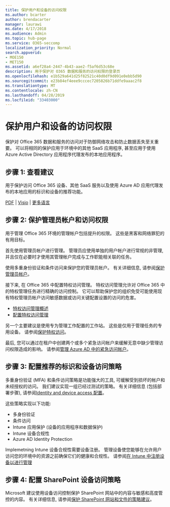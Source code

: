 ```yaml
---
title: 保护用户和设备的访问权限
ms.author: bcarter
author: brendacarter
manager: laurawi
ms.date: 4/17/2018
ms.audience: Admin
ms.topic: hub-page
ms.service: O365-seccomp
localization_priority: Normal
search.appverid:
- MOE150
- MET150
ms.assetid: a6ef28a4-2447-4b43-aae2-f5af6d53c68e
description: 用于保护对 O365 数据和服务的访问权限的登录页
ms.openlocfilehash: e1b529a641d25f82521c40d0df9d091e0ebb5d90
ms.sourcegitcommit: e23b84ef4eee9cccec7205826b71ddfe9aaac2f8
ms.translationtype: MT
ms.contentlocale: zh-CN
ms.lasthandoff: 04/28/2019
ms.locfileid: "33403000"
---
```

# <a name="protect-user-and-device-access"></a>保护用户和设备的访问权限

保护对 Office 365 数据和服务的访问对于防御网络攻击和防止数据丢失至关重要。 可以将相同的保护应用于环境中的其他 SaaS 应用程序, 甚至应用于使用 Azure Active Directory 应用程序代理发布的本地应用程序。
  
## <a name="step-1-review-recommendations"></a>步骤 1: 查看建议

用于保护访问 Office 365 设备、其他 SaaS 服务以及使用 Azure AD 应用代理发布的本地应用的标识和设备的推荐功能。
  
[PDF](https://go.microsoft.com/fwlink/p/?linkid=841656) | [Visio](https://go.microsoft.com/fwlink/p/?linkid=841657) | [更多语言](https://www.microsoft.com/download/details.aspx?id=55032)
  
## <a name="step-2-protect-administrator-accounts-and-access"></a>步骤 2: 保护管理员帐户和访问权限
用于管理 Office 365 环境的管理帐户包括提升的权限。 这些是黑客和网络罪犯的有用目标。 

首先使用管理员帐户进行管理。 管理员应使用单独的用户帐户进行常规的非管理, 并且仅在必要时才使用其管理帐户完成与工作职能相关联的任务。

使用多重身份验证和条件访问来保护您的管理员帐户。 有关详细信息, 请参阅[保护管理员帐户](https://docs.microsoft.com/en-us/microsoft-365/enterprise/identity-access-prerequisites#protecting-administrator-accounts)。 

接下来, 在 Office 365 中配置特权访问管理。 特权访问管理允许对 Office 365 中的特权管理任务进行精确的访问控制。 它可以帮助保护您的组织免受可能使用现有特权管理员帐户访问敏感数据或访问关键配置设置的访问的危害。

- [特权访问管理概述](privileged-access-management-overview.md)
- [配置特权访问管理](privileged-access-management-configuration.md)

另一个主要建议是使用专为管理工作配置的工作站。 这些是仅用于管理任务的专用设备。 请参阅[保护特权访问](https://docs.microsoft.com/en-us/windows-server/identity/securing-privileged-access/securing-privileged-access)。

最后, 您可以通过在租户中创建两个或多个紧急访问帐户来缓解无意中缺少管理访问权限造成的影响。 请参阅[管理 Azure AD 中的紧急访问帐户](https://docs.microsoft.com/en-us/azure/active-directory/users-groups-roles/directory-emergency-access)。 

## <a name="step-3-configure-recommended-identity-and-device-access-policies"></a>步骤 3: 配置推荐的标识和设备访问策略
多重身份验证 (MFA) 和条件访问策略是功能强大的工具, 可缓解受到损坏的帐户和未经授权的访问。 我们建议实现一组已经过测试的策略。 有关详细信息 (包括部署步骤), 请参阅[Identity and device access 配置](https://docs.microsoft.com/en-us/microsoft-365/enterprise/microsoft-365-policies-configurations)。

 这些策略实现以下功能:
- 多身份验证
- 条件访问
- Intune 应用保护 (设备的应用程序和数据保护)
- Intune 设备合规性
- Azure AD Identity Protection

Implemetning Intune 设备合规性需要设备注册。 管理设备使您能够在允许用户访问您的环境中的资源之前确保它们的健康和合规性。 请参阅[在 Intune 中注册设备以进行管理](https://docs.microsoft.com/intune-classic/deploy-use/enroll-devices-in-microsoft-intune)

## <a name="step-4-configure-sharepoint-device-access-policies"></a>步骤 4: 配置 SharePoint 设备访问策略

Microsoft 建议使用设备访问控制保护 SharePoint 网站中的内容与敏感和高度管控的内容。 有关详细信息, 请参阅[保护 SharePoint 网站和文件的策略建议](https://docs.microsoft.com/en-us/microsoft-365/enterprise/sharepoint-file-access-policies)。



    

